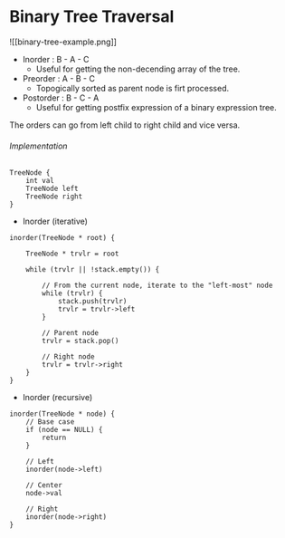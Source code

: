 # Binary Tree Traversal

![[binary-tree-example.png]]

- Inorder : B - A - C
	- Useful for getting the non-decending array of the tree.
- Preorder : A - B - C
	- Topogically sorted as parent node is firt processed.
- Postorder : B - C - A
	- Useful for getting postfix expression of a binary expression tree.

The orders can go from left child to right child and vice versa.

###### Implementation
```
TreeNode {
	int val
	TreeNode left
	TreeNode right
}
```

- Inorder (iterative)
```
inorder(TreeNode * root) {

	TreeNode * trvlr = root
	
	while (trvlr || !stack.empty()) {
		
		// From the current node, iterate to the "left-most" node
		while (trvlr) {
			stack.push(trvlr)
			trvlr = trvlr->left
		}
		
		// Parent node
		trvlr = stack.pop()
		
		// Right node
		trvlr = trvlr->right
	}
}
```

- Inorder (recursive)
```
inorder(TreeNode * node) {
	// Base case
	if (node == NULL) {
		return
	}

	// Left
	inorder(node->left)
	
	// Center
	node->val
	
	// Right
	inorder(node->right)
}
```
